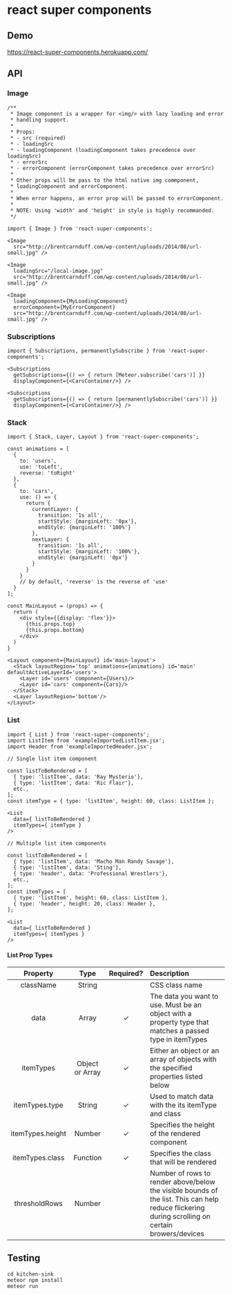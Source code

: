 # react super components

## Demo
https://react-super-components.herokuapp.com/

## API

### Image
```
/**
 * Image component is a wrapper for <img/> with lazy loading and error
 * handling support.
 *
 * Props:
 * - src (required)
 * - loadingSrc
 * - loadingComponent (loadingComponent takes precedence over loadingSrc)
 * - errorSrc
 * - errorComponent (errorComponent takes precedence over errorSrc)
 *
 * Other props will be pass to the html native img commponent,
 * loadingComponent and errorComponent.
 *
 * When error happens, an error prop will be passed to errorComponent.
 *
 * NOTE: Using 'width' and 'height' in style is highly recommanded.
 */

import { Image } from 'react-super-components';

<Image
  src="http://brentcarnduff.com/wp-content/uploads/2014/08/url-small.jpg" />

<Image
  loadingSrc="/local-image.jpg"
  src="http://brentcarnduff.com/wp-content/uploads/2014/08/url-small.jpg" />

<Image
  loadingComponent={MyLoadingComponent}
  errorComponent={MyErrorComponent}
  src="http://brentcarnduff.com/wp-content/uploads/2014/08/url-small.jpg" />
```

### Subscriptions
```
import { Subscriptions, permanentlySubscribe } from 'react-super-components';

<Subscriptions
  getSubscriptions={() => { return [Meteor.subscribe('cars')] }}
  displayComponent={<CarsContainer/>} />

<Subscriptions
  getSubscriptions={() => { return [permanentlySubscribe('cars')] }}
  displayComponent={<CarsContainer/>} />
```

### Stack
```
import { Stack, Layer, Layout } from 'react-super-components';

const animations = [
  {
    to: 'users',
    use: 'toLeft',
    reverse: 'toRight'
  },
  {
    to: 'cars',
    use: () => {
      return {
        currentLayer: {
          transition: '1s all',
          startStyle: {marginLeft: '0px'},
          endStyle: {marginLeft: '100%'}
        },
        nextLayer: {
          transition: '1s all',
          startStyle: {marginLeft: '100%'},
          endStyle: {marginLeft: '0px'}
        }
      }
    }
    // by default, 'reverse' is the reverse of 'use'
  }
];

const MainLayout = (props) => {
  return (
    <div style={{display: 'flex'}}>
      {this.props.top}
      {this.props.bottom}
    </div>
  )
}

<Layout component={MainLayout} id='main-layout'>
  <Stack layoutRegion='top' animations={animations} id='main' defaultActiveLayerId='users'>
    <Layer id='users' component={Users}/>
    <Layer id='cars' component={Cars}/>
  </Stack>
  <Layer layoutRegion='bottom'/>
</Layout>
```

### List

```
import { List } from 'react-super-components';
import ListItem from 'exampleImportedListItem.jsx';
import Header from 'exampleImportedHeader.jsx';

// Single list item component

const listToBeRendered = [
  { type: 'listItem', data: 'Ray Mysterio'},
  { type: 'listItem', data: 'Ric Flair'},
  etc.,
];
const itemType = { type: 'listItem', height: 60, class: ListItem };

<List
  data={ listToBeRendered }
  itemTypes={ itemType }
/>

// Multiple list item components

const listToBeRendered = [
  { type: 'listItem', data: 'Macho Man Randy Savage'},
  { type: 'listItem', data: 'Sting'},
  { type: 'header', data: 'Professional Wrestlers'},
  etc.,
];
const itemTypes = [
  { type: 'listItem', height: 60, class: ListItem },
  { type: 'header', height: 20, class: Header },
];

<List
  data={ listToBeRendered }
  itemTypes={ itemTypes }
/>
```

#### List Prop Types

| Property         | Type            | Required? | Description                                                                                                                                       |
| :---:            | :---:           | :---:     | :---                                                                                                                                              |
| className        | String          |           | CSS class name                                                                                                                                    |
| data             | Array           | ✓         | The data you want to use. Must be an object with a property type that matches a passed type in itemTypes                                          |
| itemTypes        | Object or Array | ✓         | Either an object or an array of objects with the specified properties listed below                                                                |
| itemTypes.type   | String          | ✓         | Used to match data with the its itemType and class                                                                                                |
| itemTypes.height | Number          | ✓         | Specifies the height of the rendered component                                                                                                    |
| itemTypes.class  | Function        | ✓         | Specifies the class that will be rendered                                                                                                         |
| thresholdRows    | Number          |           | Number of rows to render above/below the visible bounds of the list. This can help reduce flickering during scrolling on certain browers/devices  |


## Testing
```
cd kitchen-sink
meteor npm install
meteor run
```
